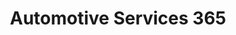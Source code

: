 ---
title: "Automotive Services 365"
url: /crandall/automotive-services-365/
shop: Autowerkstatt
---